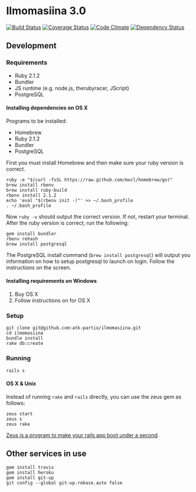 Ilmomasiina 3.0
===============

[![Build Status][build-badge]][build-url] [![Coverage Status][coverage-badge]][coverage-url] [![Code Climate][climate-badge]][climate-url] [![Dependency Status][dependency-badge]][dependency-url]

  [build-badge]: https://travis-ci.org/atk-partio/ilmomasiina.png
  [build-url]: https://travis-ci.org/atk-partio/ilmomasiina
  [coverage-badge]: https://coveralls.io/repos/atk-partio/ilmomasiina/badge.png
  [coverage-url]: https://coveralls.io/r/atk-partio/ilmomasiina
  [climate-badge]: https://codeclimate.com/github/atk-partio/ilmomasiina.png
  [climate-url]: https://codeclimate.com/github/atk-partio/ilmomasiina
  [dependency-badge]: https://gemnasium.com/atk-partio/ilmomasiina.png
  [dependency-url]: https://gemnasium.com/atk-partio/ilmomasiina

Development
-----------

### Requirements

* Ruby 2.1.2
* Bundler
* JS runtime (e.g. node.js, therubyracer, JScript)
* PostgreSQL

#### Installing dependencies on OS X

Programs to be installed:
* Homebrew
* Ruby 2.1.2
* Bundler
* PostgreSQL

First you must install Homebrew and then make sure your ruby version is correct.

    ruby -e "$(curl -fsSL https://raw.github.com/mxcl/homebrew/go)"
    brew install rbenv
    brew install ruby-build
    rbenv install 2.1.2
    echo 'eval "$(rbenv init -)"' >> ~/.bash_profile
    . ~/.bash_profile


Now `ruby -v` should output the correct version. If not, restart your terminal. After the ruby version is correct, run the following:

    gem install bundler
    rbenv rehash
    brew install postgresql

The PostgreSQL install command (`brew install postgresql`) will output you information on how to setup postgresql to launch on login. Follow the instructions on the screen.

#### Installing requirements on Windows

1. Buy OS X
2. Follow instructions on for OS X

### Setup

    git clone git@github.com:atk-partio/ilmomasiina.git
    cd ilmomasiina
    bundle install
    rake db:create

### Running

    rails s

#### OS X & Unix

Instead of running `rake` and `rails` directly, you can use the zeus gem as follows:

    zeus start
    zeus s
    zeus rake

[Zeus is a program to make your rails app boot under a second][zeus].

  [zeus]: https://github.com/burke/zeus


Other services in use
---------------------

    gem install travis
    gem install heroku
    gem install git-up
    git config --global git-up.rebase.auto false
